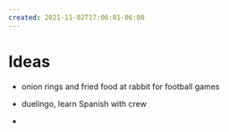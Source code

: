 ```yaml
---
created: 2021-11-02T17:06:01-06:00
---
```


# Ideas

- onion rings and fried food at rabbit for football games

- duelingo, learn Spanish with crew

-
